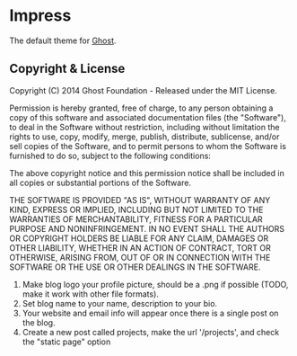 # Impress

The default theme for [Ghost](http://github.com/tryghost/ghost/).

## Copyright & License

Copyright (C) 2014 Ghost Foundation - Released under the MIT License.

Permission is hereby granted, free of charge, to any person obtaining a copy of this software and associated documentation files (the "Software"), to deal in the Software without restriction, including without limitation the rights to use, copy, modify, merge, publish, distribute, sublicense, and/or sell copies of the Software, and to permit persons to whom the Software is furnished to do so, subject to the following conditions:

The above copyright notice and this permission notice shall be included in all copies or substantial portions of the Software.

THE SOFTWARE IS PROVIDED "AS IS", WITHOUT WARRANTY OF ANY KIND, EXPRESS OR IMPLIED, INCLUDING BUT NOT LIMITED TO THE WARRANTIES OF MERCHANTABILITY, FITNESS FOR A PARTICULAR PURPOSE AND
NONINFRINGEMENT. IN NO EVENT SHALL THE AUTHORS OR COPYRIGHT HOLDERS BE LIABLE FOR ANY CLAIM, DAMAGES OR OTHER LIABILITY, WHETHER IN AN ACTION OF CONTRACT, TORT OR OTHERWISE, ARISING FROM, OUT OF OR IN CONNECTION WITH THE SOFTWARE OR THE USE OR OTHER DEALINGS IN THE SOFTWARE.

1. Make blog logo your profile picture, should be a .png if possible (TODO, make it work with other file formats).
2. Set blog name to your name, description to your bio. 
3. Your website and email info will appear once there is a single post on the blog.
4. Create a new post called projects, make the url '/projects', and check the "static page" option